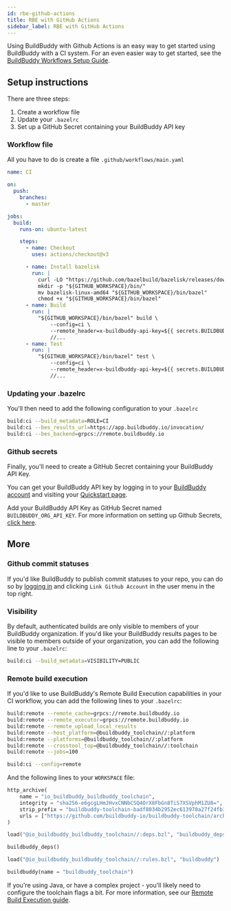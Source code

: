 ```yaml
---
id: rbe-github-actions
title: RBE with GitHub Actions
sidebar_label: RBE with GitHub Actions
---
```


Using BuildBuddy with Github Actions is an easy way to get started using BuildBuddy with a CI system. For an even easier way to get started, see the [BuildBuddy Workflows Setup Guide](workflows-setup.md).

## Setup instructions

There are three steps:

1. Create a workflow file
1. Update your `.bazelrc`
1. Set up a GitHub Secret containing your BuildBuddy API key

### Workflow file

All you have to do is create a file `.github/workflows/main.yaml`

```yaml title=".github/workflows/main.yaml"
name: CI

on:
  push:
    branches:
      - master

jobs:
  build:
    runs-on: ubuntu-latest

    steps:
      - name: Checkout
        uses: actions/checkout@v3

      - name: Install bazelisk
        run: |
          curl -LO "https://github.com/bazelbuild/bazelisk/releases/download/v1.1.0/bazelisk-linux-amd64"
          mkdir -p "${GITHUB_WORKSPACE}/bin/"
          mv bazelisk-linux-amd64 "${GITHUB_WORKSPACE}/bin/bazel"
          chmod +x "${GITHUB_WORKSPACE}/bin/bazel"
      - name: Build
        run: |
          "${GITHUB_WORKSPACE}/bin/bazel" build \
              --config=ci \
              --remote_header=x-buildbuddy-api-key=${{ secrets.BUILDBUDDY_ORG_API_KEY }} \
              //...
      - name: Test
        run: |
          "${GITHUB_WORKSPACE}/bin/bazel" test \
              --config=ci \
              --remote_header=x-buildbuddy-api-key=${{ secrets.BUILDBUDDY_ORG_API_KEY }} \
              //...
```

### Updating your .bazelrc

You'll then need to add the following configuration to your `.bazelrc`

```bash title=".bazelrc"
build:ci --build_metadata=ROLE=CI
build:ci --bes_results_url=https://app.buildbuddy.io/invocation/
build:ci --bes_backend=grpcs://remote.buildbuddy.io
```

### Github secrets

Finally, you'll need to create a GitHub Secret containing your BuildBuddy API Key.

You can get your BuildBuddy API key by logging in to your [BuildBuddy account](https://app.buildbuddy.io) and visiting your [Quickstart page](https://app.buildbuddy.io/docs/setup/).

Add your BuildBuddy API Key as GitHub Secret named `BUILDBUDDY_ORG_API_KEY`. For more information on setting up Github Secrets, [click here](https://docs.github.com/en/actions/configuring-and-managing-workflows/creating-and-storing-encrypted-secrets).

## More

### Github commit statuses

If you'd like BuildBuddy to publish commit statuses to your repo, you can do so by [logging in](https://app.buildbuddy.io) and clicking `Link Github Account` in the user menu in the top right.

### Visibility

By default, authenticated builds are only visible to members of your BuildBuddy organization. If you'd like your BuildBuddy results pages to be visible to members outside of your organization, you can add the following line to your `.bazelrc`:

```bash title=".bazelrc"
build:ci --build_metadata=VISIBILITY=PUBLIC
```

### Remote build execution

If you'd like to use BuildBuddy's Remote Build Execution capabilities in your CI workflow, you can add the following lines to your `.bazelrc`:

```bash title=".bazelrc"
build:remote --remote_cache=grpcs://remote.buildbuddy.io
build:remote --remote_executor=grpcs://remote.buildbuddy.io
build:remote --remote_upload_local_results
build:remote --host_platform=@buildbuddy_toolchain//:platform
build:remote --platforms=@buildbuddy_toolchain//:platform
build:remote --crosstool_top=@buildbuddy_toolchain//:toolchain
build:remote --jobs=100

build:ci --config=remote
```

And the following lines to your `WORKSPACE` file:

```python title="WORKSPACE"
http_archive(
    name = "io_buildbuddy_buildbuddy_toolchain",
    integrity = "sha256-e6gcgLHmJHvxCNNbCSQ4OrX8FbGn8TiS7XSVphM1ZU8=",
    strip_prefix = "buildbuddy-toolchain-badf8034b2952ec613970a27f24fb140be7eaf73",
    urls = ["https://github.com/buildbuddy-io/buildbuddy-toolchain/archive/badf8034b2952ec613970a27f24fb140be7eaf73.tar.gz"],
)

load("@io_buildbuddy_buildbuddy_toolchain//:deps.bzl", "buildbuddy_deps")

buildbuddy_deps()

load("@io_buildbuddy_buildbuddy_toolchain//:rules.bzl", "buildbuddy")

buildbuddy(name = "buildbuddy_toolchain")
```

If you're using Java, or have a complex project - you'll likely need to configure the toolchain flags a bit. For more information, see our [Remote Build Execution guide](rbe-setup.md).
